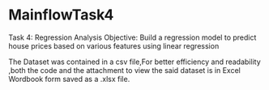 # MainflowTask4

Task 4: Regression Analysis
Objective: Build a regression model to predict house prices based on various features using
linear regression

The Dataset was contained in a csv file,For better efficiency and readability ,both the code and the attachment to view the said dataset is in Excel Wordbook form saved as a .xlsx file.
